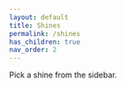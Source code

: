 ```yaml
---
layout: default
title: Shines
permalink: /shines
has_children: true
nav_order: 2
---
```

Pick a shine from the sidebar.